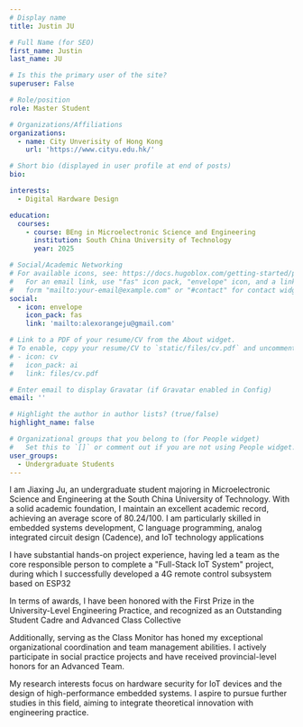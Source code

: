 ```yaml
---
# Display name
title: Justin JU

# Full Name (for SEO)
first_name: Justin
last_name: JU

# Is this the primary user of the site?
superuser: False

# Role/position
role: Master Student

# Organizations/Affiliations
organizations:
  - name: City Unverisity of Hong Kong
    url: 'https://www.cityu.edu.hk/'

# Short bio (displayed in user profile at end of posts)
bio: 

interests:
  - Digital Hardware Design

education:
  courses:
    - course: BEng in Microelectronic Science and Engineering
      institution: South China University of Technology
      year: 2025

# Social/Academic Networking
# For available icons, see: https://docs.hugoblox.com/getting-started/page-builder/#icons
#   For an email link, use "fas" icon pack, "envelope" icon, and a link in the
#   form "mailto:your-email@example.com" or "#contact" for contact widget.
social:
  - icon: envelope
    icon_pack: fas
    link: 'mailto:alexorangeju@gmail.com'

# Link to a PDF of your resume/CV from the About widget.
# To enable, copy your resume/CV to `static/files/cv.pdf` and uncomment the lines below.
# - icon: cv
#   icon_pack: ai
#   link: files/cv.pdf

# Enter email to display Gravatar (if Gravatar enabled in Config)
email: ''

# Highlight the author in author lists? (true/false)
highlight_name: false

# Organizational groups that you belong to (for People widget)
#   Set this to `[]` or comment out if you are not using People widget.
user_groups:
  - Undergraduate Students
---
```


I am Jiaxing Ju, an undergraduate student majoring in Microelectronic Science and Engineering at the South China University of Technology. With a solid academic foundation, I maintain an excellent academic record, achieving an average score of 80.24/100. I am particularly skilled in embedded systems development, C language programming, analog integrated circuit design (Cadence), and IoT technology applications

I have substantial hands-on project experience, having led a team as the core responsible person to complete a "Full-Stack IoT System" project, during which I successfully developed a 4G remote control subsystem based on ESP32

In terms of awards, I have been honored with the First Prize in the University-Level Engineering Practice, and recognized as an Outstanding Student Cadre and Advanced Class Collective

Additionally, serving as the Class Monitor has honed my exceptional organizational coordination and team management abilities. I actively participate in social practice projects and have received provincial-level honors for an Advanced Team.

My research interests focus on hardware security for IoT devices and the design of high-performance embedded systems. I aspire to pursue further studies in this field, aiming to integrate theoretical innovation with engineering practice.

